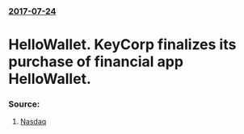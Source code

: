 ### [2017-07-24](/news/2017/07/24/index.md)

# HelloWallet. KeyCorp finalizes its purchase of financial app HelloWallet. 




### Source:

1. [Nasdaq](http://m.nasdaq.com/article/keycorp-key-closes-hellowallet-purchase-from-morningstar-cm811727)
